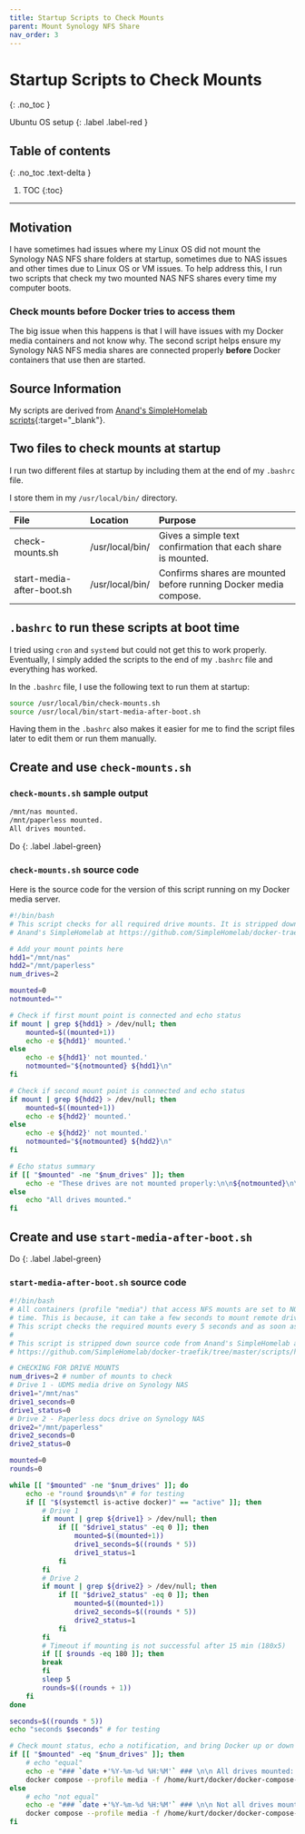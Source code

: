 ```yaml
---
title: Startup Scripts to Check Mounts
parent: Mount Synology NFS Share
nav_order: 3
---
```


# Startup Scripts to Check Mounts
{: .no_toc }

Ubuntu OS setup
{: .label .label-red }

## Table of contents
{: .no_toc .text-delta }

1. TOC
{:toc}

---

## Motivation

I have sometimes had issues where my Linux OS did not mount the Synology NAS NFS share folders at startup, sometimes due to NAS issues and other times due to Linux OS or VM issues. To help address this, I run two scripts that check my two mounted NAS NFS shares every time my computer boots.

### Check mounts before Docker tries to access them

The big issue when this happens is that I will have issues with my Docker media containers and not know why. The second script helps ensure my Synology NAS NFS media shares are connected properly **before** Docker containers that use then are started.

## Source Information

My scripts are derived from [Anand's SimpleHomelab scripts](https://github.com/SimpleHomelab/docker-traefik/tree/master/scripts/hs){:target="_blank"}.

## Two files to check mounts at startup

I run two different files at startup by including them at the end of my `.bashrc` file.

I store them in my `/usr/local/bin/` directory.

| File        | Location         | Purpose |
|:-------------|:------------------|:------|
| check-mounts.sh | /usr/local/bin/ | Gives a simple text confirmation that each share is mounted.  |
| start-media-after-boot.sh | /usr/local/bin/ | Confirms shares are mounted before running Docker media compose.  |

## `.bashrc` to run these scripts at boot time

I tried using `cron` and `systemd` but could not get this to work properly. Eventually, I simply added the scripts to the end of my `.bashrc` file and everything has worked.

In the `.bashrc` file, I use the following text to run them at startup:

```bash
source /usr/local/bin/check-mounts.sh
source /usr/local/bin/start-media-after-boot.sh
```

Having them in the `.bashrc` also makes it easier for me to find the script files later to edit them or run them manually.

## Create and use `check-mounts.sh`

### `check-mounts.sh` sample output

```sh
/mnt/nas mounted.
/mnt/paperless mounted.
All drives mounted.
```

Do
{: .label .label-green}

### `check-mounts.sh` source code

Here is the source code for the version of this script running on my Docker media server.

```bash
#!/bin/bash
# This script checks for all required drive mounts. It is stripped down source code from
# Anand's SimpleHomelab at https://github.com/SimpleHomelab/docker-traefik/tree/master/scripts/hs

# Add your mount points here
hdd1="/mnt/nas"
hdd2="/mnt/paperless"
num_drives=2

mounted=0
notmounted=""

# Check if first mount point is connected and echo status 
if mount | grep ${hdd1} > /dev/null; then
	mounted=$((mounted+1))
	echo -e ${hdd1}' mounted.'
else 
	echo -e ${hdd1}' not mounted.'
	notmounted="${notmounted} ${hdd1}\n"
fi

# Check if second mount point is connected and echo status 
if mount | grep ${hdd2} > /dev/null; then
	mounted=$((mounted+1))
	echo -e ${hdd2}' mounted.'
else 
	echo -e ${hdd2}' not mounted.'
	notmounted="${notmounted} ${hdd2}\n"
fi

# Echo status summary
if [[ "$mounted" -ne "$num_drives" ]]; then
	echo -e "These drives are not mounted properly:\n\n${notmounted}\n\." 
else
	echo "All drives mounted." 
fi
```


## Create and use `start-media-after-boot.sh`

Do
{: .label .label-green}

### `start-media-after-boot.sh` source code

```bash
#!/bin/bash
# All containers (profile "media") that access NFS mounts are set to NOT restart automatically at boot
# time. This is because, it can take a few seconds to mount remote drives.
# This script checks the required mounts every 5 seconds and as soon as required drives are mounted, it starts the "media" containers.
#
# This script is stripped down source code from Anand's SimpleHomelab at
# https://github.com/SimpleHomelab/docker-traefik/tree/master/scripts/hs

# CHECKING FOR DRIVE MOUNTS
num_drives=2 # number of mounts to check
# Drive 1 - UDMS media drive on Synology NAS
drive1="/mnt/nas"
drive1_seconds=0
drive1_status=0
# Drive 2 - Paperless docs drive on Synology NAS
drive2="/mnt/paperless"
drive2_seconds=0
drive2_status=0

mounted=0
rounds=0

while [[ "$mounted" -ne "$num_drives" ]]; do
	echo -e "round $rounds\n" # for testing
	if [[ "$(systemctl is-active docker)" == "active" ]]; then
		# Drive 1
		if mount | grep ${drive1} > /dev/null; then
			if [[ "$drive1_status" -eq 0 ]]; then
				mounted=$((mounted+1))
				drive1_seconds=$((rounds * 5))
				drive1_status=1
			fi
		fi
		# Drive 2
		if mount | grep ${drive2} > /dev/null; then
			if [[ "$drive2_status" -eq 0 ]]; then
				mounted=$((mounted+1))
				drive2_seconds=$((rounds * 5))
				drive2_status=1
			fi
		fi
		# Timeout if mounting is not successful after 15 min (180x5)
		if [[ $rounds -eq 180 ]]; then
		break
		fi
		sleep 5
		rounds=$((rounds + 1))
	fi
done

seconds=$((rounds * 5))
echo "seconds $seconds" # for testing

# Check mount status, echo a notification, and bring Docker up or down
if [[ "$mounted" -eq "$num_drives" ]]; then
	# echo "equal"
	echo -e "### `date +'%Y-%m-%d %H:%M'` ### \n\n All drives mounted: \n\n - $drive1 in $drive1_seconds\n\n - $drive2 in $drive2_seconds\n\nStarting media containers."
	docker compose --profile media -f /home/kurt/docker/docker-compose-udms.yml up -d
else
	# echo "not equal"
	echo -e "### `date +'%Y-%m-%d %H:%M'` ### \n\n Not all drives mounted after reboot: \n\n - $drive1 is $drive1_status\n\nTimed out after $seconds seconds." | mail -s "[$HOSTNAME] Mounted not equal to $num_drives."
	docker compose --profile media -f /home/kurt/docker/docker-compose-udms.yml down
fi
```